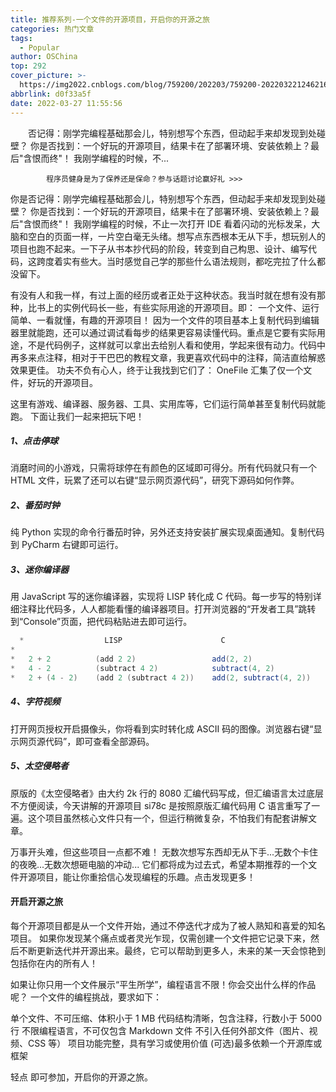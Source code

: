 ```yaml
---
title: 推荐系列-一个文件的开源项目，开启你的开源之旅
categories: 热门文章
tags:
  - Popular
author: OSChina
top: 292
cover_picture: >-
  https://img2022.cnblogs.com/blog/759200/202203/759200-20220322124621647-193314434.jpg
abbrlink: d0f33a5f
date: 2022-03-27 11:55:56
---
```


&emsp;&emsp;否记得：刚学完编程基础那会儿，特别想写个东西，但动起手来却发现到处碰壁？ 你是否找到：一个好玩的开源项目，结果卡在了部署环境、安装依赖上？最后"含恨而终"！ 我刚学编程的时候，不...
<!-- more -->

                                                                                                                    
            程序员健身是为了保养还是保命？参与话题讨论赢好礼 >>>
            
                                                                                                     
你是否记得：刚学完编程基础那会儿，特别想写个东西，但动起手来却发现到处碰壁？ 
你是否找到：一个好玩的开源项目，结果卡在了部署环境、安装依赖上？最后"含恨而终"！ 
我刚学编程的时候，不止一次打开 IDE 看着闪动的光标发呆，大脑和空白的页面一样，一片空白毫无头绪。想写点东西根本无从下手，想玩别人的项目也跑不起来。一下子从书本抄代码的阶段，转变到自己构思、设计、编写代码，这跨度着实有些大。当时感觉自己学的那些什么语法规则，都吃完拉了什么都没留下。 
 
有没有人和我一样，有过上面的经历或者正处于这种状态。我当时就在想有没有那种，比书上的实例代码长一些，有些实际用途的开源项目。即： 
一个文件、运行简单、一看就懂，有趣的开源项目！ 
因为一个文件的项目基本上复制代码到编辑器里就能跑，还可以通过调试看每步的结果更容易读懂代码。重点是它要有实际用途，不是代码例子，这样就可以拿出去给别人看和使用，学起来很有动力。代码中再多来点注释，相对于干巴巴的教程文章，我更喜欢代码中的注释，简洁直给解惑效果更佳。 
功夫不负有心人，终于让我找到它们了： 
OneFile 汇集了仅一个文件，好玩的开源项目。 
 
 
这里有游戏、编译器、服务器、工具、实用库等，它们运行简单甚至复制代码就能跑。 
下面让我们一起来把玩下吧！ 
##### 1、点击停球 
 
消磨时间的小游戏，只需将球停在有颜色的区域即可得分。所有代码就只有一个 HTML 文件，玩累了还可以右键“显示网页源代码”，研究下源码如何作弊。 
 
 
##### 2、番茄时钟 
 
纯 Python 实现的命令行番茄时钟，另外还支持安装扩展实现桌面通知。复制代码到 PyCharm 右键即可运行。 
 
 
##### 3、迷你编译器 
 
用 JavaScript 写的迷你编译器，实现将 LISP 转化成 C 代码。每一步写的特别详细注释比代码多，人人都能看懂的编译器项目。打开浏览器的“开发者工具”跳转到“Console”页面，把代码粘贴进去即可运行。 
 
 ```java 
   *                  LISP                      C
 *
 *   2 + 2          (add 2 2)                 add(2, 2)
 *   4 - 2          (subtract 4 2)            subtract(4, 2)
 *   2 + (4 - 2)    (add 2 (subtract 4 2))    add(2, subtract(4, 2))

  ``` 
  
 
 
##### 4、字符视频 
 
打开网页授权开启摄像头，你将看到实时转化成 ASCII 码的图像。浏览器右键“显示网页源代码”，即可查看全部源码。 
 
 
##### 5、太空侵略者 
 
原版的《太空侵略者》由大约 2k 行的 8080 汇编代码写成，但汇编语言太过底层不方便阅读，今天讲解的开源项目 si78c 是按照原版汇编代码用 C 语言重写了一遍。这个项目虽然核心文件只有一个，但运行稍微复杂，不怕我们有配套讲解文章。 
 
 
 
万事开头难，但这些项目一点都不难！ 
无数次想写东西却无从下手...无数个卡住的夜晚...无数次想砸电脑的冲动... 
它们都将成为过去式，希望本期推荐的一个文件开源项目，能让你重拾信心发现编程的乐趣。点击发现更多！ 
#### 开启开源之旅 
每个开源项目都是从一个文件开始，通过不停迭代才成为了被人熟知和喜爱的知名项目。 
如果你发现某个痛点或者灵光乍现，仅需创建一个文件把它记录下来，然后不断更新迭代并开源出来。最终，它可以帮助到更多人，未来的某一天会惊艳到包括你在内的所有人！ 
 
如果让你只用一个文件展示“平生所学”，编程语言不限！你会交出什么样的作品呢？ 
一个文件的编程挑战，要求如下： 
 
 单个文件、不可压缩、体积小于 1 MB 
 代码结构清晰，包含注释，行数小于 5000 行 
 不限编程语言，不可仅包含 Markdown 文件 
 不引入任何外部文件（图片、视频、CSS 等） 
 项目功能完整，具有学习或使用价值 
 (可选)最多依赖一个开源库或框架 
 
轻点 即可参加，开启你的开源之旅。
                                        